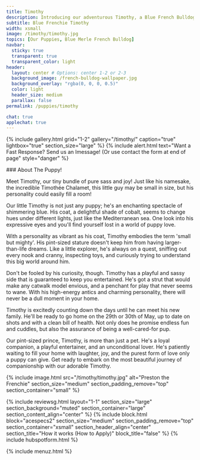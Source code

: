 ```yaml
---
title: Timothy
description: Introducing our adventurous Timothy, a Blue French Bulldog puppy.
subtitle: Blue Frenchie Timothy
width: xsmall
image: /timothy/timothy.jpg
topics: [Our Puppies, Blue Merle French Bulldog]
navbar:
  sticky: true
  transparent: true
  transparent_color: light
header:
  layout: center # Options: center 1-2 or 2-3
  background_image: /french-bulldog-wallpaper.jpg
  background_overlay: "rgba(0, 0, 0, 0.5)"
  color: light
  header_size: medium
  parallax: false
permalink: /puppies/timothy

chat: true
applechat: true
---
```


{% include gallery.html 
	grid="1-2"
	gallery="/timothy/"
	caption="true"
	lightbox="true"
  section_size="large"
%}
{% include alert.html text="Want a Fast Response? Send us an Imessage! (Or use contact the form at end of page" style="danger" %}
<div
    class="apple-business-chat-banner-container"
    data-apple-business-id="aea0f1e1-d35e-4943-a9f1-141bc4d2db78"
    data-apple-business-phone="+12127390182"
    data-apple-banner-cta="Imessage Us!"
    data-apple-banner-context="If you have an Iphone you'll see the chat, ID, if not you'll only see the phone icon"
    data-apple-banner-rounded-corners="false"
></div>
### About The Puppy!

Meet Timothy, our tiny bundle of pure sass and joy! Just like his namesake, the incredible Timothée Chalamet, this little guy may be small in size, but his personality could easily fill a room!

Our little Timothy is not just any puppy; he's an enchanting spectacle of shimmering blue. His coat, a delightful shade of cobalt, seems to change hues under different lights, just like the Mediterranean sea. One look into his expressive eyes and you'll find yourself lost in a world of puppy love.

With a personality as vibrant as his coat, Timothy embodies the term 'small but mighty'. His pint-sized stature doesn't keep him from having larger-than-life dreams. Like a little explorer, he's always on a quest, sniffing out every nook and cranny, inspecting toys, and curiously trying to understand this big world around him.

Don't be fooled by his curiosity, though. Timothy has a playful and sassy side that is guaranteed to keep you entertained. He's got a strut that would make any catwalk model envious, and a penchant for play that never seems to wane. With his high-energy antics and charming personality, there will never be a dull moment in your home.

Timothy is excitedly counting down the days until he can meet his new family. He'll be ready to go home on the 29th or 30th of May, up to date on shots and with a clean bill of health. Not only does he promise endless fun and cuddles, but also the assurance of being a well-cared-for pup.

Our pint-sized prince, Timothy, is more than just a pet. He's a loyal companion, a playful entertainer, and an unconditional lover. He's patiently waiting to fill your home with laughter, joy, and the purest form of love only a puppy can give. Get ready to embark on the most beautiful journey of companionship with our adorable Timothy.

{% include image.html 
	src="/timothy/timothy.jpg"
  alt="Preston the Frenchie"
  section_size="medium"
  section_padding_remove="top"
  section_container="small"
%}

{% include reviewsg.html
   layout="1-1"
  section_size="large"
  section_background="muted"
  section_container="large"
  section_content_align="center"
%}
{% include block.html 
  block="acespecs2"
  section_size="medium"
  section_padding_remove="top"
  section_container="xsmall"
  section_header_align="center"
  section_title="How it works (How to Apply)"
  block_title="false"
%}
{% include hubspotform.html %}

{% include menuz.html %}